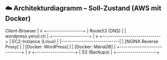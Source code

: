 ## ☁️ Architekturdiagramm – Soll-Zustand (AWS mit Docker)

Client-Browser
      |
      v
+------------------+
| Route53 (DNS)    |
| wordpress.yenul.ch |
+------------------+
      |
      v
+-----------------------------+
|   EC2-Instance (Linux)      |
|-----------------------------|
| [NGINX Reverse Proxy]       |
| [Docker: WordPress]         |
| [Docker: MariaDB]           |
+-----------------------------+
      |
      v
+--------------------+
|  S3 (Backups)      |
+--------------------+
